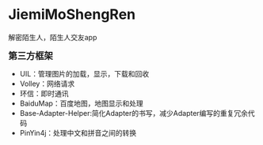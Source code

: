 # JiemiMoShengRen
解密陌生人，陌生人交友app

**<font size='+1'>第三方框架</font>**
 - UIL：管理图片的加载，显示，下载和回收
 - Volley：网络请求
 - 环信：即时通讯
 - BaiduMap：百度地图，地图显示和处理
 - Base-Adapter-Helper:简化Adapter的书写，减少Adapter编写的重复冗余代码
 - PinYin4j：处理中文和拼音之间的转换

